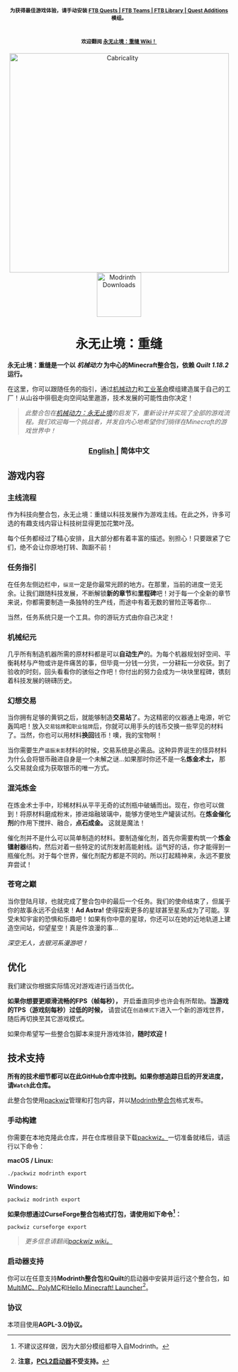 
<h4 align="center"> <sup> 为获得最佳游戏体验，请手动安装 <a href="https://www.curseforge.com/minecraft/mc-mods/ftb-quests-fabric"> FTB Quests | </a> <a href="https://www.curseforge.com/minecraft/mc-mods/ftb-teams-fabric"> FTB Teams | </a> <a href="https://www.curseforge.com/minecraft/mc-mods/ftb-library-fabric"> FTB Library | </a> <a href="https://www.curseforge.com/minecraft/mc-mods/quests-additions-fabric"> Quest Additions </a> 模组。 </sup> <br> </br> </h4>

<h4 align="center"> <sup> 欢迎翻阅 <a href="https://github.com/DM-Earth/Cabricality/wiki"> 永无止境：重缝 Wiki！ </a></sup></h4>

<div align="center"> <img src="https://github.com/DM-Earth/Cabricality/blob/packwiz/1.18.2/quilt/dev/assets/cabricality_banner.png?raw=true" width = 495 alt="Cabricality"> </div>

<div align="center"> <img src="https://img.shields.io/modrinth/dt/cabricality" width = 100 alt="Modrinth Downloads"> </div>

<h1 align="center"> 永无止境：重缝 </h1>

**永无止境：重缝是一个以 *机械动力* 为中心的Minecraft整合包，依赖 *Quilt 1.18.2* 运行。**

在这里，你可以跟随任务的指引，通过[机械动力](https://github.com/Fabricators-of-Create/Create)和[工业革命](https://github.com/GabrielOlvH/Industrial-Revolution)模组建造属于自己的工厂！从山谷中徘徊走向空间站里遨游，技术发展的可能性由你决定！

> *此整合包在[机械动力：永无止境](https://github.com/simibubi/Above-and-Beyond)的启发下，重新设计并实现了全部的游戏流程。我们欢迎每一个挑战者，并发自内心地希望你们徜徉在Minecraft的游戏世界中！*

<h3 align="center"> <a href="https://github.com/DM-Earth/Cabricality"> English </a> | 简体中文 </h3>

## 游戏内容

### 主线流程

作为科技向整合包，永无止境：重缝以科技发展作为游戏主线。在此之外，许多可选的有趣支线内容让科技树显得更加花繁叶茂。

每个任务都经过了精心安排，且大部分都有着丰富的描述。别担心！只要跟紧了它们，绝不会让你原地打转、踟蹰不前！

### 任务指引

在任务左侧边栏中，`纵览`一定是你最常光顾的地方。在那里，当前的进度一览无余。让我们跟随科技发展，不断解锁**新的章节**和**里程碑**吧！对于每一个全新的章节来说，你都需要制造一条独特的生产线，而途中有着无数的冒险正等着你...

当然，任务系统只是一个工具。你的游玩方式由你自己决定！

### 机械纪元

几乎所有制造机器所需的原材料都是可以**自动生产**的。为每个机器规划好空间、平衡耗材与产物或许是件痛苦的事，但毕竟一分钱一分货，一分耕耘一分收获。到了验收的时刻，回头看看你的骇俗之作吧！你付出的努力会成为一块块里程碑，镌刻着科技发展的磅礴历史。

### 幻想交易

当你拥有足够的黄铜之后，就能够制造**交易站**了。为这精密的仪器通上电源，听它轰鸣吧！放入`交易铭牌`和`职业铭牌`后，你就可以用手头的钱币交换一些罕见的材料了。当然，你也可以用材料**换回**钱币！噢，我的宝物啊！

当你需要生产`谐振末影`材料的时候，交易系统是必需品。这种异界诞生的怪异材料为什么会将银币融进自身是一个未解之谜...如果那时你还不是一名**炼金术士，** 那么交易就会成为获取银币的唯一方式。

### 混沌炼金

在炼金术士手中，珍稀材料从平平无奇的试剂瓶中破蛹而出。现在，你也可以做到！将原材料磨成粉末，掺进熔融玻璃中，能够方便地生产罐装试剂。在**炼金催化剂**的作用下搅拌、融合，**点石成金。** 这就是魔法！

催化剂并不是什么可以简单制造的材料。要制造催化剂，首先你需要构筑一个**炼金镭射器**结构，然后对着一些特定的试剂发射高能射线。运气好的话，你才能得到一瓶催化剂。对于每个世界，催化剂配方都是不同的。所以打起精神来，永远不要放弃尝试！

### 苍穹之巅

当你登陆月球，也就完成了整合包中的最后一个任务。我们的使命结束了，但属于你的故事永远不会结束！**Ad Astra!** 使得探索更多的星球甚至星系成为了可能。享受未知宇宙的恐惧和乐趣吧！如果有你中意的星球，你还可以在她的近地轨道上建造空间站，仰望星空！真是件浪漫的事...

*深空无人，去银河系漫游吧！*

## 优化

我们建议你根据实际情况对游戏进行适当优化。

**如果你想要更顺滑流畅的FPS（帧每秒），** 开启垂直同步也许会有所帮助。**当游戏的TPS（游戏刻每秒）过低的时候，** 请尝试在`创造模式下`进入一个新的游戏世界，随后再切换至其它游戏模式。

如果你希望写一些整合包脚本来提升游戏体验，**随时欢迎！**

## 技术支持

**所有的技术细节都可以在此GitHub仓库中找到。如果你想追踪日后的开发进度，请`Watch`此仓库。**

此整合包使用[packwiz](https://github.com/packwiz/packwiz)管理和打包内容，并以[Modrinth整合包](https://docs.modrinth.com/docs/modpacks/format_definition)格式发布。

### 手动构建

你需要在本地克隆此仓库，并在仓库根目录下载[packwiz。](https://github.com/packwiz/packwiz)一切准备就绪后，请运行以下命令：

**macOS / Linux:**

```
./packwiz modrinth export
```

**Windows:**

```
packwiz modrinth export
```

**如果你想通过CurseForge整合包格式打包，请使用如下命令[^curseforge]：**

```
packwiz curseforge export
```

[^curseforge]: 不建议这样做，因为大部分模组都导入自Modrinth。

> *更多信息请翻阅[packwiz wiki。](https://packwiz.infra.link)*

### 启动器支持

你可以在任意支持**Modrinth整合包**和**Quilt**的启动器中安装并运行这个整合包，如[MultiMC、](https://github.com/MultiMC/Launcher)[PolyMC](https://github.com/PolyMC/PolyMC)和[Hello Minecraft! Launcher](https://github.com/huanghongxun/HMCL)[^pcl2]。

[^pcl2]: **注意，[PCL2启动器](https://github.com/Hex-Dragon/PCL2)不受支持。**

### 协议

本项目使用**AGPL-3.0协议。**
